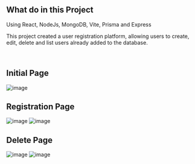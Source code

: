 <h2>What do in this Project</h2>
<p>Using React, NodeJs, MongoDB, Vite, Prisma and Express</p>
<p>This project created a user registration platform, allowing users to create, edit, delete and list users already added to the database.</p>

<br>

<h2>Initial Page</h2>

![image](https://github.com/user-attachments/assets/10f1672f-a342-4073-bd5d-c24b23ea4657)
<br>

<h2>Registration Page</h2>

![image](https://github.com/user-attachments/assets/9b01969b-82fe-44ec-b80f-f330c22f14e2)
![image](https://github.com/user-attachments/assets/748f5442-807d-46ea-885a-a4efd80b6c67)
<br>

<h2>Delete Page</h2>

![image](https://github.com/user-attachments/assets/5d079191-e1c6-4979-bc35-4b48021c690c)
![image](https://github.com/user-attachments/assets/95e834c3-d4ef-4e36-8de0-1d2482aa926a)


